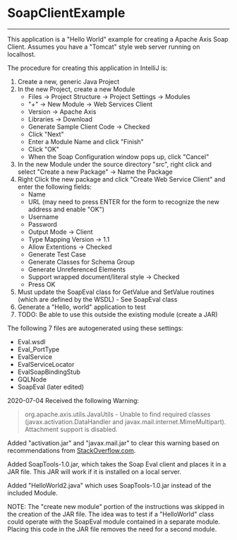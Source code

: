 # SoapClientExample
- - -
This application is a "Hello World" example for creating a Apache Axis Soap Client.
Assumes you have a "Tomcat" style web server running on localhost.

The procedure for creating 
this application in IntelliJ is:
1) Create a new, generic Java Project
2) In the new Project, create a new Module
    * Files → Project Structure → Project Settings → Modules
    * "+" → New Module → Web Services Client
    * Version → Apache Axis
    * Libraries → Download
    * Generate Sample Client Code → Checked
    * Click "Next"
    * Enter a Module Name and click "Finish"
    * Click "OK"
    * When the Soap Configuration window pops up, click "Cancel"
3) In the new Module under the source directory "src", right click and select "Create a new Package" → Name the Package
4) Right Click the new package and click "Create Web Service Client" and enter the following fields:
    * Name
    * URL (may need to press ENTER for the form to recognize the new address and enable "OK")
    * Username
    * Password
    * Output Mode → Client
    * Type Mapping Version → 1.1
    * Allow Extentions → Checked
    * Generate Test Case
    * Generate Classes for Schema Group
    * Generate Unreferenced Elements
    * Support wrapped document/literal style → Checked
    * Press OK
5) Must update the SoapEval class for GetValue and SetValue routines (which are defined by the WSDL) - See SoapEval class
6) Generate a "Hello, world" application to test
7) TODO: Be able to use this outside the existing module (create a JAR)

The following 7 files are autogenerated using these settings:
* Eval.wsdl
* Eval_PortType
* EvalService
* EvalServiceLocator
* EvalSoapBindingStub
* GQLNode
* SoapEval (later edited)

2020-07-04
Received the following Warning: 
>org.apache.axis.utils.JavaUtils  - Unable to find required classes (javax.activation.DataHandler and javax.mail.internet.MimeMultipart). Attachment support is disabled.

Added "activation.jar" and "javax.mail.jar" to clear this warning based on recommendations from [StackOverflow.com](https://stackoverflow.com/questions/12227035/unable-to-find-required-classes-javax-activation-datahandler-and-javax-mail-int).

Added SoapTools-1.0.jar, which takes the Soap Eval client and places it in a JAR file.  This JAR will
work if it is installed on a local server.  

Added "HelloWorld2.java" which uses SoapTools-1.0.jar instead of the included Module.

NOTE:  The "create new module" portion of the instructions was skipped in the creation of the JAR file.  The idea was
to test if a "HelloWorld" class could operate with the SoapEval module contained in a separate module.   
Placing this code in the JAR file removes the need for a second module.